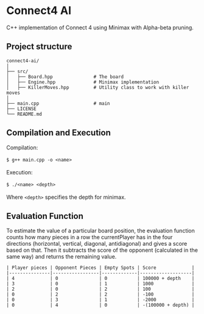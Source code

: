 # Connect4 AI
C++ implementation of Connect 4 using Minimax with Alpha-beta pruning.

## Project structure
 ```
connect4-ai/
│
├── src/
│   ├── Board.hpp               # The board  
│   ├── Engine.hpp              # Minimax implementation       
│   ├── KillerMoves.hpp         # Utility class to work with killer moves               
│
├── main.cpp                    # main
├── LICENSE
└── README.md            
 ```

## Compilation and Execution
Compilation:
</br>
</br>
 ```$ g++ main.cpp -o <name>```
</br>
</br>
Execution:
</br>
</br>
  ```$ ./<name> <depth>```
</br>
</br>
Where ```<depth>``` specifies the depth for minimax.

## Evaluation Function
To estimate the value of a particular board position, the evaluation function counts how many pieces in a row the currentPlayer has in the four directions (horizontal, vertical, diagonal, antidiagonal) and gives a score based on that.
Then it subtracts the score of the opponent (calculated in the same way) and returns the remaining value.
</br>
```
| Player pieces | Opponent Pieces | Empty Spots | Score             |
|---------------|-----------------|-------------|-------------------|
| 4             | 0               | 0           | 100000 + depth    |
| 3             | 0               | 1           | 1000              |
| 2             | 0               | 2           | 100               |
| 0             | 2               | 2           | -100              |
| 0             | 3               | 1           | -2000             |
| 0             | 4               | 0           | -(100000 + depth) |
```


 

